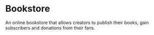 # Bookstore

An online bookstore that allows creators to publish their books, gain subscribers and donations from their fans.
